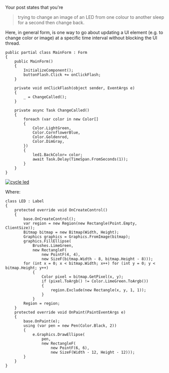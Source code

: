 Your post states that you're
>trying to change an image of an LED from one colour to another sleep for a second then change back.

Here, in general form, is one way to go about updating a UI element (e.g. to change color or image) at a specific time interval without blocking the UI thread.

    public partial class MainForm : Form
    {
        public MainForm()
        {
            InitializeComponent();
            buttonFlash.Click += onClickFlash;
        }

        private void onClickFlash(object sender, EventArgs e)
        {
            _ = ChangeCalled();
        }

        private async Task ChangeCalled()
        {
            foreach (var color in new Color[] 
            {
                Color.LightGreen,
                Color.CornflowerBlue,
                Color.Goldenrod,
                Color.DimGray,
            })
            {
                led1.BackColor= color;
                await Task.Delay(TimeSpan.FromSeconds(1));
            }
        }
    }

[![cycle led][1]][1]

Where:

    class LED : Label
    {
        protected override void OnCreateControl()
        {
            base.OnCreateControl();
            var region = new Region(new Rectangle(Point.Empty, ClientSize));
            Bitmap bitmap = new Bitmap(Width, Height);
            Graphics graphics = Graphics.FromImage(bitmap);
            graphics.FillEllipse(
                Brushes.LimeGreen,
                new RectangleF(
                    new PointF(4, 4),
                    new SizeF(bitmap.Width - 8, bitmap.Height - 8)));
            for (int x = 0; x < bitmap.Width; x++) for (int y = 0; y < bitmap.Height; y++)
                {
                    Color pixel = bitmap.GetPixel(x, y);
                    if (pixel.ToArgb() != Color.LimeGreen.ToArgb())
                    {
                        region.Exclude(new Rectangle(x, y, 1, 1));
                    }
                }
            Region = region;
        }
        protected override void OnPaint(PaintEventArgs e)
        {
            base.OnPaint(e);
            using (var pen = new Pen(Color.Black, 2)) 
            {
                e.Graphics.DrawEllipse(
                    pen,
                    new RectangleF(
                        new PointF(6, 6),
                        new SizeF(Width - 12, Height - 12)));
            }
        }
    }


  [1]: https://i.stack.imgur.com/dRZ04.png